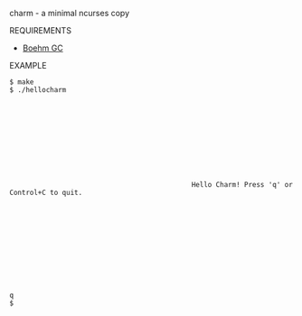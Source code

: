 charm - a minimal ncurses copy

REQUIREMENTS

 - [Boehm GC](http://www.hpl.hp.com/personal/Hans_Boehm/gc/)

EXAMPLE

	$ make
	$ ./hellocharm
	
	
	
	
	
	
	
	
	
	
	
	                                             Hello Charm! Press 'q' or Control+C to quit.
	
	
	
	
	
	
	
	
	
	
	
	
	q
	$